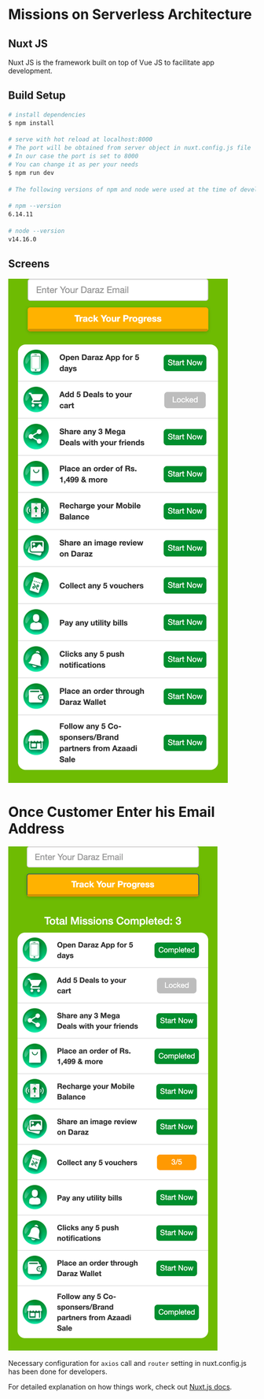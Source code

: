 # Missions on Serverless Architecture

## Nuxt JS
Nuxt JS is the framework built on top of Vue JS to facilitate app development.

## Build Setup

```bash
# install dependencies
$ npm install

# serve with hot reload at localhost:8000
# The port will be obtained from server object in nuxt.config.js file
# In our case the port is set to 8000
# You can change it as per your needs
$ npm run dev

# The following versions of npm and node were used at the time of development

# npm --version
6.14.11

# node --version
v14.16.0
```

## Screens
![Alt text](https://github.com/rehan-mehdi/daraz-mini-apps/blob/main/missions.daraz.com_pk_screen_1.png?raw=true "First Screen")

# Once Customer Enter his Email Address
![Alt text](https://github.com/rehan-mehdi/daraz-mini-apps/blob/main/missions.daraz.com_pk_screen_2.png?raw=true "Second Screen After Entering Email")

Necessary configuration for `axios` call and `router` setting in nuxt.config.js has been done for developers.

For detailed explanation on how things work, check out [Nuxt.js docs](https://nuxtjs.org).
